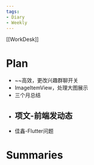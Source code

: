 ```yaml
---
tags:
- Diary 
- Weekly
---
```

[[WorkDesk]]
# Plan
- ~~高效，更改兴趣群聊开关
- ImageItemView，处理大图展示
- 三个月总结
- 项文-前端发动态
	- 
- 佳鑫-Flutter问题
# Summaries 
